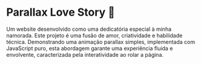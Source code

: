 # Parallax Love Story 💖

Um website desenvolvido como uma dedicatória especial à minha namorada. Este projeto é uma fusão de amor, criatividade e habilidade técnica. Demonstrando uma animação parallax simples, implementada com JavaScript puro, esta abordagem garante uma experiência fluida e envolvente, caracterizada pela interatividade ao rolar a página.
